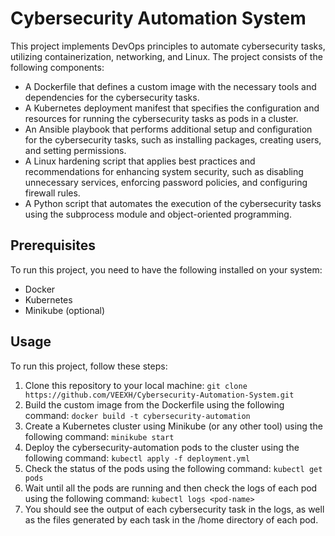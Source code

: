 # Cybersecurity Automation System

This project implements DevOps principles to automate cybersecurity tasks, utilizing containerization, networking, and Linux. The project consists of the following components:

- A Dockerfile that defines a custom image with the necessary tools and dependencies for the cybersecurity tasks.
- A Kubernetes deployment manifest that specifies the configuration and resources for running the cybersecurity tasks as pods in a cluster.
- An Ansible playbook that performs additional setup and configuration for the cybersecurity tasks, such as installing packages, creating users, and setting permissions.
- A Linux hardening script that applies best practices and recommendations for enhancing system security, such as disabling unnecessary services, enforcing password policies, and configuring firewall rules.
- A Python script that automates the execution of the cybersecurity tasks using the subprocess module and object-oriented programming.

## Prerequisites

To run this project, you need to have the following installed on your system:

- Docker
- Kubernetes
- Minikube (optional)

## Usage

To run this project, follow these steps:

1. Clone this repository to your local machine:
   ```git clone https://github.com/VEEXH/Cybersecurity-Automation-System.git```
2. Build the custom image from the Dockerfile using the following command:
   ```docker build -t cybersecurity-automation```
3. Create a Kubernetes cluster using Minikube (or any other tool) using the following command:
   ```minikube start```
4. Deploy the cybersecurity-automation pods to the cluster using the following command:
   ```kubectl apply -f deployment.yml```
5. Check the status of the pods using the following command:
   ```kubectl get pods```
6. Wait until all the pods are running and then check the logs of each pod using the following command:
   ```kubectl logs <pod-name>```
7. You should see the output of each cybersecurity task in the logs, as well as the files generated by each task in the /home directory of each pod.
